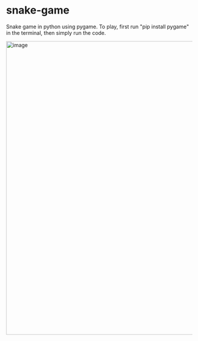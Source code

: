 # snake-game
Snake game in python using pygame. To play, first run "pip install pygame" in the terminal, then simply run the code.

<img width="796" alt="image" src="https://github.com/user-attachments/assets/be647319-fc37-459c-9c23-0a989c94cfe0">
